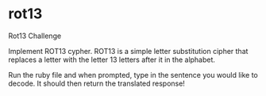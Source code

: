 # rot13
Rot13 Challenge

Implement ROT13 cypher. ROT13 is a simple letter substitution cipher that replaces a letter with the letter 13 letters after it in the alphabet.

Run the ruby file and when prompted, type in the sentence you would like to decode. It should then return the translated response!

